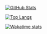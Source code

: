 <!--
### Hi there!!! 👋
**selcux/selcux** is a ✨ _special_ ✨ repository because its `README.md` (this file) appears on your GitHub profile.

Here are some ideas to get you started:

- 🔭 I’m currently working on ...
- 🌱 I’m currently learning ...
- 👯 I’m looking to collaborate on ...
- 🤔 I’m looking for help with ...
- 💬 Ask me about ...
- 📫 How to reach me: ...
- 😄 Pronouns: ...
- ⚡ Fun fact: ...
-->

[![GitHub Stats](https://github-readme-stats.vercel.app/api?username=selcux&show_icons=true&theme=gruvbox)](https://github.com/anuraghazra/github-readme-stats)

[![Top Langs](https://github-readme-stats.vercel.app/api/top-langs/?username=selcux&show_icons=true&theme=gruvbox)](https://github.com/anuraghazra/github-readme-stats)

[![Wakatime stats](https://github-readme-stats.vercel.app/api/wakatime?username=selcuk&show_icons=true&theme=gruvbox)](https://github.com/anuraghazra/github-readme-stats)

